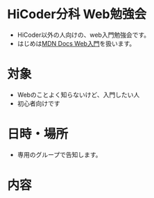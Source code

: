 # HiCoder分科 Web勉強会
- HiCoder以外の人向けの、web入門勉強会です。
- はじめは[MDN Docs Web入門](https://developer.mozilla.org/ja/docs/Learn/Getting_started_with_the_web)を扱います。
# 対象
- Webのことよく知らないけど、入門したい人
- 初心者向けです

# 日時・場所
- 専用のグループで告知します。
# 内容